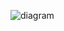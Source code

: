 
![diagram](https://www.planttext.com/api/plantuml/png/RLB1QiCm3BtxAqHE3IM7NSiOBGJ6O1s3Ve4oQo73SKha7CROlyzsPEoizSbwqjFJatraXxDRHgC-33B3nIsQh8CV1VuqFfu7smEly4kxXIsE94YBZa1FtRPWnAzf5kZJJEZW-VqKuptqv2wfxQw6Wt0aosLMkWswpjmthtsN5XF5W0MddRf82SDcGa3J-4NnESn-Ls7Db1OBcZSOIT5kvWHutK1_nLhzAbcu5yOEcSveiQTP5hy7r5hyxzARS5BHPCXHJc-VA5KjLurbrRycUVst7QBd6EJYap62SVJtEh1x5EGf-4aArKC5JGFLYFQxkl5ty0iBDrRgI5Q7dmSA_W00)
